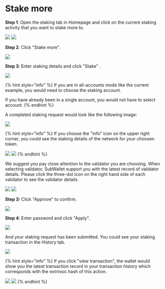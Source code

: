 # Stake more

**Step 1**: Open the staking tab in Homepage and click on the current staking activity that you want to stake more to.

![](<../../.gitbook/assets/image (249).png>) ![](<../../.gitbook/assets/image (258).png>)



**Step 2**: Click "Stake more".

![](<../../.gitbook/assets/image (234).png>)

**Step 3**: Enter staking details and click "Stake" .

![](<../../.gitbook/assets/image (267).png>)

{% hint style="info" %}
If you are in all-accounts mode like the current example, you would need to choose the staking account.&#x20;

If you have already been in a single account, you would not have to select account.
{% endhint %}

A completed staking request would look like the following image:

![](<../../.gitbook/assets/image (250).png>)

{% hint style="info" %}
If you choose the "info" icon on the upper  right corner, you could see the staking details of the network for your choosen token.

![](<../../.gitbook/assets/image (144) (1).png>) ![](<../../.gitbook/assets/image (255).png>)
{% endhint %}

We suggest you pay close attention to the validator you are choosing. When selecting validator, SubWallet support you with the latest record of validator details. Please click the three-dot icon on the right hand side of each validator to see the validator details.

![](<../../.gitbook/assets/image (236).png>) ![](<../../.gitbook/assets/image (248).png>)

**Step 3:** Click "Approve" to confirm.

![](<../../.gitbook/assets/image (261).png>)

**Step 4**: Enter password and click "Apply".

![](<../../.gitbook/assets/image (263).png>)

And your staking request has been submitted. You could see your staking transaction in the History tab.

![](<../../.gitbook/assets/image (259).png>)

{% hint style="info" %}
If you click "view transaction", the wallet would show you the latest transaction record in your transaction history which corresponds with the extrinsic hash of this action.

![](<../../.gitbook/assets/image (252).png>) ![](<../../.gitbook/assets/image (23) (4).png>)
{% endhint %}

